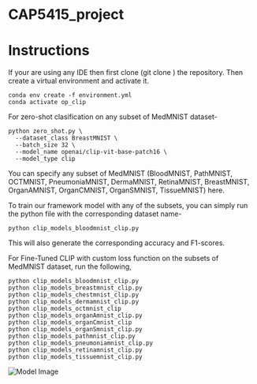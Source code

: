 # CAP5415_project
# Instructions
If your are using any IDE then first clone (git clone <url>) the repository. Then create a virtual environment and activate it. <br>

`conda env create -f environment.yml`<br>
`conda activate op_clip`

For zero-shot clasification on any subset of MedMNIST dataset-
```
python zero_shot.py \
  --dataset_class BreastMNIST \
  --batch_size 32 \
  --model_name openai/clip-vit-base-patch16 \
  --model_type clip
```
You can specify any subset of MedMNIST (BloodMNIST, PathMNIST, OCTMNIST, PneumoniaMNIST, DermaMNIST, RetinaMNIST, BreastMNIST, OrganAMNIST, OrganCMNIST, OrganSMNIST, TissueMNIST) here.

To train our framework model with any of the subsets, you can simply run the python file with the corresponding dataset name-
```
python clip_models_bloodmnist_clip.py
```
This will also generate the corresponding accuracy and F1-scores.


For Fine-Tuned CLIP with custom loss function on the subsets of MedMNIST dataset, run the following,
```
python clip_models_bloodmnist_clip.py
python clip_models_breastmnist_clip.py
python clip_models_chestmnist_clip.py
python clip_models_dermamnist_clip.py
python clip_models_octmnist_clip
python clip_models_organAmnist_clip.py
python clip_models_organCmnist_clip
python clip_models_organSmnist_clip.py
python clip_models_pathmnist_clip.py
python clip_models_pneumoniamnist_clip.py
python clip_models_retinamnist_clip.py
python clip_models_tissuemnist_clip.py

```


![Model Image](“master/cs5415_vit_text.png”)

